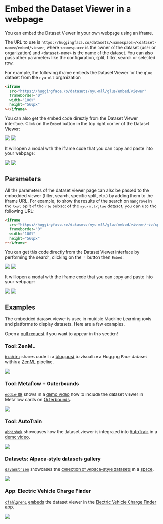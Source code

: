 # Embed the Dataset Viewer in a webpage

You can embed the Dataset Viewer in your own webpage using an iframe.

The URL to use is `https://huggingface.co/datasets/<namespace>/<dataset-name>/embed/viewer`, where `<namespace>` is the owner of the dataset (user or organization) and `<dataset-name>` is the name of the dataset. You can also pass other parameters like the configuration, split, filter, search or selected row.

For example, the following iframe embeds the Dataset Viewer for the `glue` dataset from the `nyu-mll` organization:

```html
<iframe
  src="https://huggingface.co/datasets/nyu-mll/glue/embed/viewer"
  frameborder="0"
  width="100%"
  height="560px"
></iframe>
```

You can also get the embed code directly from the Dataset Viewer interface. Click on the `Embed` button in the top right corner of the Dataset Viewer:

<div class="flex justify-center">
<img class="block dark:hidden" src="https://huggingface.co/datasets/huggingface/documentation-images/resolve/main/hub/dataset-viewer-embed-main-button.png"/>
<img class="hidden dark:block" src="https://huggingface.co/datasets/huggingface/documentation-images/resolve/main/hub/dataset-viewer-embed-main-button-dark.png"/>
</div>

It will open a modal with the iframe code that you can copy and paste into your webpage:

<div class="flex justify-center">
<img class="block dark:hidden" src="https://huggingface.co/datasets/huggingface/documentation-images/resolve/main/hub/dataset-viewer-embed-main-button-modal.png"/>
<img class="hidden dark:block" src="https://huggingface.co/datasets/huggingface/documentation-images/resolve/main/hub/dataset-viewer-embed-main-button-modal-dark.png"/>
</div>

## Parameters

All the parameters of the dataset viewer page can also be passed to the embedded viewer (filter, search, specific split, etc.) by adding them to the iframe URL. For example, to show the results of the search on `mangrove` in the `test` split of the `rte` subset of the `nyu-mll/glue` dataset, you can use the following URL:

```html
<iframe
  src="https://huggingface.co/datasets/nyu-mll/glue/embed/viewer/rte/split?search=mangrove"
  frameborder="0"
  width="100%"
  height="560px"
></iframe>
```

You can get this code directly from the Dataset Viewer interface by performing the search, clicking on the `⋮` button then `Embed`:

<div class="flex justify-center">
<img class="block dark:hidden" src="https://huggingface.co/datasets/huggingface/documentation-images/resolve/main/hub/dataset-viewer-embed-search-button.png"/>
<img class="hidden dark:block" src="https://huggingface.co/datasets/huggingface/documentation-images/resolve/main/hub/dataset-viewer-embed-search-button-dark.png"/>
</div>

It will open a modal with the iframe code that you can copy and paste into your webpage:

<div class="flex justify-center">
<img class="block dark:hidden" src="https://huggingface.co/datasets/huggingface/documentation-images/resolve/main/hub/dataset-viewer-embed-search-button-modal.png"/>
<img class="hidden dark:block" src="https://huggingface.co/datasets/huggingface/documentation-images/resolve/main/hub/dataset-viewer-embed-search-button-modal-dark.png"/>
</div>

## Examples

The embedded dataset viewer is used in multiple Machine Learning tools and platforms to display datasets. Here are a few examples. 

Open a [pull request](https://github.com/huggingface/hub-docs/blob/main/docs/hub/datasets-viewer-embed.md) if you want to appear in this section!

### Tool: ZenML

[`htahir1`](https://huggingface.co/htahir1) shares code in a [blog post](https://www.zenml.io/blog/embedding-huggingface-datasets-visualizations-with-zenml) to visualize a Hugging Face dataset within a [ZenML](https://huggingface.co/zenml) pipeline.

<div class="flex justify-center">
<a href="https://www.zenml.io/blog/embedding-huggingface-datasets-visualizations-with-zenml">
<img src="https://huggingface.co/datasets/huggingface/documentation-images/resolve/main/hub/dataset-viewer-embed-example-zenml.gif"/>
</a>
</div>

### Tool: Metaflow + Outerbounds

[`eddie-OB`](https://huggingface.co/eddie-OB) shows in a [demo video](https://www.linkedin.com/posts/eddie-mattia_the-team-at-hugging-facerecently-released-activity-7219416449084272641-swIu) how to include the dataset viewer in Metaflow cards on [Outerbounds](https://huggingface.co/outerbounds).

<div class="flex justify-center">
<a href="https://www.linkedin.com/posts/eddie-mattia_the-team-at-hugging-facerecently-released-activity-7219416449084272641-swIu">
<img src="https://huggingface.co/datasets/huggingface/documentation-images/resolve/main/hub/dataset-viewer-embed-example-outerbounds.png"/>
</a>
</div>

### Tool: AutoTrain

[`abhishek`](https://huggingface.co/abhishek) showcases how the dataset viewer is integrated into [AutoTrain](https://huggingface.co/autotrain) in a [demo video](https://x.com/abhi1thakur/status/1813892464144798171).

<div class="flex justify-center">
<a href="https://x.com/abhi1thakur/status/1813892464144798171">
<img src="https://huggingface.co/datasets/huggingface/documentation-images/resolve/main/hub/dataset-viewer-embed-example-autotrain.png"/>
</a>
</div>

### Datasets: Alpaca-style datasets gallery

[`davanstrien`](https://huggingface.co/davanstrien) showcases the [collection of Alpaca-style datasets](https://huggingface.co/collections/librarian-bots/alpaca-style-datasets-66964d3e490f463859002588) in a [space](https://huggingface.co/spaces/davanstrien/collection_dataset_viewer).

<div class="flex justify-center">
<a href="https://huggingface.co/spaces/davanstrien/collection_dataset_viewer">
<img src="https://huggingface.co/datasets/huggingface/documentation-images/resolve/main/hub/dataset-viewer-embed-example-gallery.png"/>
</a>
</div>

### App: Electric Vehicle Charge Finder

[`cfahlgren1`](https://huggingface.co/cfahlgren1) [embeds](https://x.com/calebfahlgren/status/1813356638239125735) the dataset viewer in the [Electric Vehicle Charge Finder app](https://charge-finder.vercel.app/).

<div class="flex justify-center">
<a href="https://charge-finder.vercel.app">
<img src="https://huggingface.co/datasets/huggingface/documentation-images/resolve/main/hub/dataset-viewer-embed-example-gallery.map"/>
</a>
</div>
